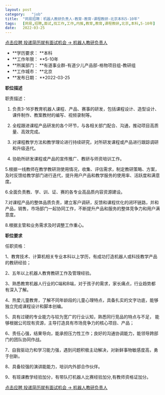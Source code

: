 ```yaml
---
layout:	post
category:	"job"
title:	"网易招聘：机器人教研负责人-教育-教育-课程教研-北京本科5-10年"
tags:	[网易,招聘,面试,找工作,工作,内推,教育,教育,课程教研,北京,本科,5-10年]
date:	2022-03-25
---
```


[点击应聘 投递简历就有面试机会 ->  机器人教研负责人](http://mobile.bole.netease.com/bole/boleDetail?id=39210&employeeId=346f03c3cda5f04c&key=all)



- **学历要求： **本科
- **工作年限： **5-10年
- **所属部门： **有道事业群-有道少儿产品部-格物项目组-教研组
- **工作城市： **北京
- **发布日期： **2022-03-25



**职位描述**

职责描述：

1. 负责3-16岁教育机器人课程、产品、赛事的研发，包括课程设计、造型设计、课件制作、教案教材的编写、视频录制等。

2. 全程跟进课程产品研发的各个环节，与各相关部门配合、沟通，推动项目高质量、高效完成。

3. 对课程教学方法和教学理论进行持续研究，对所研发课程或产品进行跟踪调研和升级迭代。

4. 协助所研发课程或产品的宣传推广、教研与师资培训工作。

5.根据一线教师在教学教研测使用情况，收集、评估需求，制定教研策略、方案，及时反馈给教学部门进行迭代，提升用户产品和教学服务的使用率、活跃度和满意度。

6.全面负责教、学、训、证、赛的各专业高品质内容资源建设。

7.对课程产品的整体品质负责，建立客户调研，反馈和课程优化的闭环链路，并和产品，销售，市场部门一起协同工作，不断提升产品和服务的整体竞争力和用户满意度。

8.根据主管和业务需求及时调整工作重心。



**职位要求**

任职资格：

1、教育技术、计算机相关专业本科以上学历，有成功打造机器人或科技教学产品的教研经验；

2、五年以上机器人教育教研工作及管理经验。

3、熟悉教育机器人行业的C端和B端，对于孩子的需求，家长痛点，行业趋势都有深入了解。

4、热爱儿童教育，了解不同年龄段的儿童心理特点，具备扎实的文字功底，能够独立完成课程设计和脚本创编。

5、具有过硬的专业能力与较为宽广的行业认知，熟悉同行竞品的特点与不足， 能够根据公司现有资源，主导打造具有市场竞争力的核心项目、产品；

6、责任心强，结果导向，能承担压力性工作；良好的沟通协调能力，能领导跨部门的团队协同作战。

7、自我驱动力和学习能力强，遇到问题积极主动解决，对新鲜事物敏感度高，勇于创新。

8、具备较强的演讲能能力，培训内外部合作伙伴。

9、有班课教学经验加分，有带队打机器人比赛经验加分,有教师资格证加分。



[点击应聘 投递简历就有面试机会 ->  机器人教研负责人](http://mobile.bole.netease.com/bole/boleDetail?id=39210&employeeId=346f03c3cda5f04c&key=all)